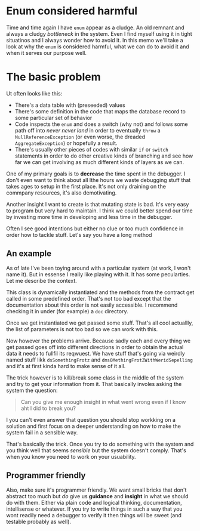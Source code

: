 # Enum considered harmful
Time and time again I have `enum` appear as a cludge. An old remnant and always
a cludgy *bottleneck* in the system. Even I find myself using it in tight situatinos
and I always wonder how to avoid it. In this memo we'll take a look at why the `enum` 
is considered harmful, what we can do to avoid it and when it serves our purpose
well.

# The basic problem
Ut often looks like this:

* There's a data table with (preseeded) values
* There's some definition in the code that maps the database record to some particular set of behavior
* Code inspects the `enum` and does a switch (why not) and follows some path off into *never never land*
in order to eventually `throw` a `NullReferenceException` (or even worse, the dreaded `AggregateException`)
or hopefully a result.
* There's usually other pieces of codes with similar `if` or `switch` statements in order to do other 
creative kinds of branching and see how far we can get involving as much different kinds of layers as we can.

One of my primary goals is to **decrease** the time spent in the debugger. I don't even want to think about 
all lthe hours we waste debugging stuff that takes ages to setup in the first place. It's not only draining 
on the commpany resources, it's also demotivating.

Another insight I want to create is that mutating state is bad. It's very easy to program but very hard to 
maintain. I think we could better spend our time by investing more time in developing and less time in the 
debugger.

Often I see good intentions but either no clue or too much confidence in order how to tackle stuff. Let's say
you have a long method

## An example
As of late I've been toying around with a particular system (at work, I won't name it). But in essense I really 
like playing with it. It has some pecularties. Let me describe the context.

This class is dynamically instantiated and the methods from the contract get called in some predefined order.
That's not too bad except that the documentation about this order is not easily accessible. I recommend checking
it in under (for example) a `doc` directory.

Once we get instantiated we get passed some stuff. That's all cool actuallly, the list of parameters is 
not too bad so we can work with this.

Now however the problems arrive. Because sadly each and every thing we get passed goes off into different 
directions in order to obtain the actual data it needs to fullfil its reqwuest. We have stuff that's going
via weirdly named stuff likk `dsSomethingFrotz` and `dmsOMethingFrotZWithWeridSepelling` and it's at first 
kinda hard to make sense of it all.

The trick however is to kill/break some class in the middle of the system and try to get your information
from it. That basically involes asking the system the question:

> Can you give me enough insight in what went wrong even if I know aht I did to break you?

I you can't even answer that question you should stop workking on a solution and first focus on a deeper
understanding on how to make the system fail in a sensible way.

That's basically the trick. Once you try to do something with the system and you think well that
seems *sensible* but the system doesn't comply. That's when you know you need to work on your usuability.

## Programmer friendly
Also, make sure it's programmer friendly. We want small bricks that don't abstract too much but *do* give
us **guidance** and **insight** in what we should do with them. Either via plain code and logical
thinking, documentation, intellisense or whatever. If you try to write things in such a way that you wont
readily need a debugger to verify it then things will be sweet (and testable probably as well).